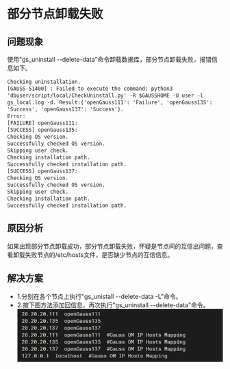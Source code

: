 # 部分节点卸载失败

## 问题现象
使用"gs_uninstall --delete-data"命令卸载数据库，部分节点卸载失败，报错信息如下。

```
Checking uninstallation.
[GAUSS-51400] : Failed to execute the command: python3 'dbuser/script/local/CheckUninstall.py' -R $GAUSSHOME -U user -l gs_local.log -d. Result:{'openGauss111': 'Failure', 'openGauss135': 'Success', 'openGauss137': 'Success'}.
Error:
[FAILURE] openGauss111:
[SUCCESS] openGauss135:
Checking OS version.
Successfully checked OS version.
Skipping user check.
Checking installation path.
Successfully checked installation path.
[SUCCESS] openGauss137:
Checking OS version.
Successfully checked OS version.
Skipping user check.
Checking installation path.
Successfully checked installation path.
```

## 原因分析
如果出现部分节点卸载成功，部分节点卸载失败，怀疑是节点间的互信出问题，查看卸载失败节点的/etc/hosts文件，是否缺少节点的互信信息。

## 解决方案
- 1.分别在各个节点上执行"gs_unistall --delete-data -L"命令。
- 2.按下图方法添加回信息，再次执行"gs_uninstall --delete-data"命令。
![!\[Alt text\](image-7.png)](image-6.png)